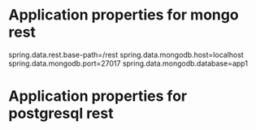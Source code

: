 # Application properties for mongo rest

spring.data.rest.base-path=/rest
spring.data.mongodb.host=localhost
spring.data.mongodb.port=27017
spring.data.mongodb.database=app1


# Application properties for postgresql rest

